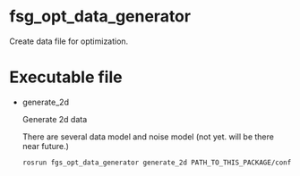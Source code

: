# fsg_opt_data_generator

Create data file for optimization.

# Executable file

- generate_2d

    Generate 2d data

    There are several data model and noise model (not yet. will be there near future.)

    ```bash
    rosrun fgs_opt_data_generator generate_2d PATH_TO_THIS_PACKAGE/config/sample_2d.yaml
    ```
